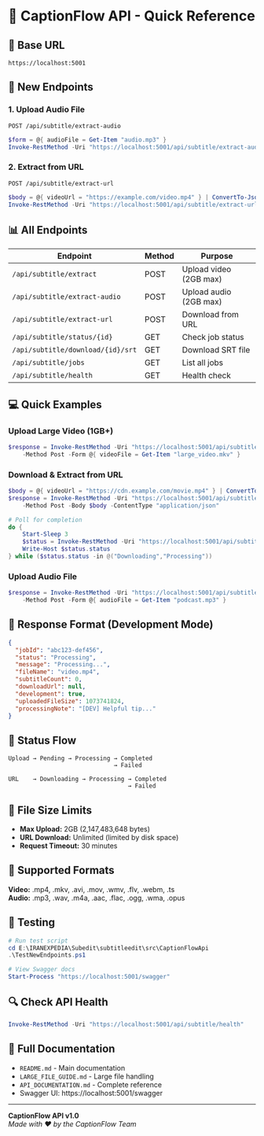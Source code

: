 # 🚀 CaptionFlow API - Quick Reference

## 📡 Base URL
```
https://localhost:5001
```

## 🎯 New Endpoints

### 1. Upload Audio File
```http
POST /api/subtitle/extract-audio
```
```powershell
$form = @{ audioFile = Get-Item "audio.mp3" }
Invoke-RestMethod -Uri "https://localhost:5001/api/subtitle/extract-audio" -Method Post -Form $form
```

### 2. Extract from URL
```http
POST /api/subtitle/extract-url
```
```powershell
$body = @{ videoUrl = "https://example.com/video.mp4" } | ConvertTo-Json
Invoke-RestMethod -Uri "https://localhost:5001/api/subtitle/extract-url" -Method Post -Body $body -ContentType "application/json"
```

## 📊 All Endpoints

| Endpoint | Method | Purpose |
|----------|--------|---------|
| `/api/subtitle/extract` | POST | Upload video (2GB max) |
| `/api/subtitle/extract-audio` | POST | Upload audio (2GB max) |
| `/api/subtitle/extract-url` | POST | Download from URL |
| `/api/subtitle/status/{id}` | GET | Check job status |
| `/api/subtitle/download/{id}/srt` | GET | Download SRT file |
| `/api/subtitle/jobs` | GET | List all jobs |
| `/api/subtitle/health` | GET | Health check |

## 💻 Quick Examples

### Upload Large Video (1GB+)
```powershell
$response = Invoke-RestMethod -Uri "https://localhost:5001/api/subtitle/extract" `
    -Method Post -Form @{ videoFile = Get-Item "large_video.mkv" }
```

### Download & Extract from URL
```powershell
$body = @{ videoUrl = "https://cdn.example.com/movie.mp4" } | ConvertTo-Json
$response = Invoke-RestMethod -Uri "https://localhost:5001/api/subtitle/extract-url" `
    -Method Post -Body $body -ContentType "application/json"

# Poll for completion
do {
    Start-Sleep 3
    $status = Invoke-RestMethod -Uri "https://localhost:5001/api/subtitle/status/$($response.jobId)"
    Write-Host $status.status
} while ($status.status -in @("Downloading","Processing"))
```

### Upload Audio File
```powershell
$response = Invoke-RestMethod -Uri "https://localhost:5001/api/subtitle/extract-audio" `
    -Method Post -Form @{ audioFile = Get-Item "podcast.mp3" }
```

## 📝 Response Format (Development Mode)

```json
{
  "jobId": "abc123-def456",
  "status": "Processing",
  "message": "Processing...",
  "fileName": "video.mp4",
  "subtitleCount": 0,
  "downloadUrl": null,
  "development": true,
  "uploadedFileSize": 1073741824,
  "processingNote": "[DEV] Helpful tip..."
}
```

## 🎯 Status Flow

```
Upload → Pending → Processing → Completed
                              → Failed

URL    → Downloading → Processing → Completed
                                  → Failed
```

## 💾 File Size Limits

- **Max Upload:** 2GB (2,147,483,648 bytes)
- **URL Download:** Unlimited (limited by disk space)
- **Request Timeout:** 30 minutes

## 📁 Supported Formats

**Video:** .mp4, .mkv, .avi, .mov, .wmv, .flv, .webm, .ts  
**Audio:** .mp3, .wav, .m4a, .aac, .flac, .ogg, .wma, .opus

## 🧪 Testing

```powershell
# Run test script
cd E:\IRANEXPEDIA\Subedit\subtitleedit\src\CaptionFlowApi
.\TestNewEndpoints.ps1

# View Swagger docs
Start-Process "https://localhost:5001/swagger"
```

## 🔍 Check API Health

```powershell
Invoke-RestMethod -Uri "https://localhost:5001/api/subtitle/health"
```

## 📖 Full Documentation

- `README.md` - Main documentation
- `LARGE_FILE_GUIDE.md` - Large file handling
- `API_DOCUMENTATION.md` - Complete reference
- Swagger UI: https://localhost:5001/swagger

---

**CaptionFlow API v1.0**  
*Made with ❤️ by the CaptionFlow Team*
